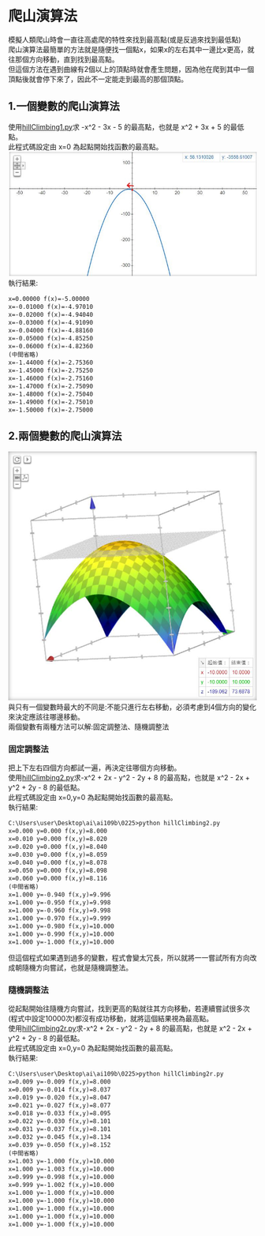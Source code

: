 # 爬山演算法
模擬人類爬山時會一直往高處爬的特性來找到最高點(或是反過來找到最低點)<br>
爬山演算法最簡單的方法就是隨便找一個點x，如果x的左右其中一邊比x更高，就往那個方向移動，直到找到最高點。<br>
但這個方法在遇到曲線有2個以上的頂點時就會產生問題，因為他在爬到其中一個頂點後就會停下來了，因此不一定能走到最高的那個頂點。<br>
## 1.一個變數的爬山演算法
使用[hillClimbing1.py](hillClimbing1.py)求 -x^2 - 3x - 5 的最高點，也就是 x^2 + 3x + 5 的最低點。<br>
此程式碼設定由 x=0 為起點開始找函數的最高點。<br>
![](https://github.com/ja1223/ai109b/blob/main/0225/images/hillclimbing1.jpg)<br>
執行結果:<br>
``` C:\Users\user\Desktop\ai\ai109b\0225>python hillClimbing1.py
x=0.00000 f(x)=-5.00000
x=-0.01000 f(x)=-4.97010
x=-0.02000 f(x)=-4.94040
x=-0.03000 f(x)=-4.91090
x=-0.04000 f(x)=-4.88160
x=-0.05000 f(x)=-4.85250
x=-0.06000 f(x)=-4.82360
(中間省略)
x=-1.44000 f(x)=-2.75360
x=-1.45000 f(x)=-2.75250
x=-1.46000 f(x)=-2.75160
x=-1.47000 f(x)=-2.75090
x=-1.48000 f(x)=-2.75040
x=-1.49000 f(x)=-2.75010
x=-1.50000 f(x)=-2.75000
```
## 2.兩個變數的爬山演算法
![](https://github.com/ja1223/ai109b/blob/main/0225/images/hillclimbing2.jpg)<br>
與只有一個變數時最大的不同是:不能只進行左右移動，必須考慮到4個方向的變化來決定應該往哪邊移動。<br>
兩個變數有兩種方法可以解:固定調整法、隨機調整法<br>
### 固定調整法
把上下左右四個方向都試一遍，再決定往哪個方向移動。<br>
使用[hillClimbing2.py](hillClimbing2.py)求-x^2 + 2x - y^2 - 2y + 8 的最高點，也就是 x^2 - 2x + y^2 + 2y - 8 的最低點。<br>
此程式碼設定由 x=0,y=0 為起點開始找函數的最高點。<br>
執行結果:<br>
```
C:\Users\user\Desktop\ai\ai109b\0225>python hillClimbing2.py
x=0.000 y=0.000 f(x,y)=8.000
x=0.010 y=0.000 f(x,y)=8.020
x=0.020 y=0.000 f(x,y)=8.040
x=0.030 y=0.000 f(x,y)=8.059
x=0.040 y=0.000 f(x,y)=8.078
x=0.050 y=0.000 f(x,y)=8.098
x=0.060 y=0.000 f(x,y)=8.116
(中間省略)
x=1.000 y=-0.940 f(x,y)=9.996
x=1.000 y=-0.950 f(x,y)=9.998
x=1.000 y=-0.960 f(x,y)=9.998
x=1.000 y=-0.970 f(x,y)=9.999
x=1.000 y=-0.980 f(x,y)=10.000
x=1.000 y=-0.990 f(x,y)=10.000
x=1.000 y=-1.000 f(x,y)=10.000
```
但這個程式如果遇到過多的變數，程式會變太冗長，所以就將一一嘗試所有方向改成朝隨機方向嘗試，也就是隨機調整法。<br>
### 隨機調整法
從起點開始往隨機方向嘗試，找到更高的點就往其方向移動，若連續嘗試很多次(程式中設定10000次)都沒有成功移動，就將這個結果視為最高點。<br>
使用[hillClimbing2r.py](hillClimbing2r.py)求-x^2 + 2x - y^2 - 2y + 8 的最高點，也就是 x^2 - 2x + y^2 + 2y - 8 的最低點。<br>
此程式碼設定由 x=0,y=0 為起點開始找函數的最高點。<br>
執行結果:<br>
```
C:\Users\user\Desktop\ai\ai109b\0225>python hillClimbing2r.py 
x=0.009 y=-0.009 f(x,y)=8.000
x=0.009 y=-0.014 f(x,y)=8.037
x=0.019 y=-0.020 f(x,y)=8.047
x=0.021 y=-0.027 f(x,y)=8.077
x=0.018 y=-0.033 f(x,y)=8.095
x=0.022 y=-0.030 f(x,y)=8.101
x=0.031 y=-0.037 f(x,y)=8.101
x=0.032 y=-0.045 f(x,y)=8.134
x=0.039 y=-0.050 f(x,y)=8.152
(中間省略)
x=1.003 y=-1.000 f(x,y)=10.000
x=1.000 y=-1.003 f(x,y)=10.000
x=0.999 y=-0.998 f(x,y)=10.000
x=0.999 y=-1.002 f(x,y)=10.000
x=1.000 y=-1.000 f(x,y)=10.000
x=1.000 y=-1.000 f(x,y)=10.000
x=1.000 y=-1.000 f(x,y)=10.000
x=1.000 y=-1.000 f(x,y)=10.000
x=1.000 y=-1.000 f(x,y)=10.000
```

